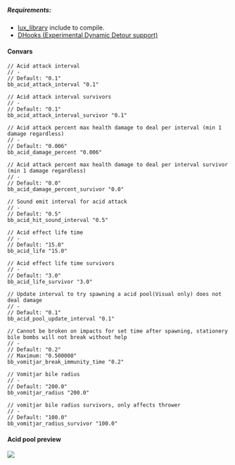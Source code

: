 ##### Requirements: 
- [lux_library](https://github.com/LuxLuma/Lux-Library/tree/master/scripting/include) include to compile. 
- [DHooks (Experimental Dynamic Detour support)](https://forums.alliedmods.net/showpost.php?p=2588686&postcount=589) 



#### Convars  
````
// Acid attack interval
// -
// Default: "0.1"
bb_acid_attack_interval "0.1"

// Acid attack interval survivors
// -
// Default: "0.1"
bb_acid_attack_interval_survivor "0.1"

// Acid attack percent max health damage to deal per interval (min 1 damage regardless)
// -
// Default: "0.006"
bb_acid_damage_percent "0.006"

// Acid attack percent max health damage to deal per interval survivor (min 1 damage regardless)
// -
// Default: "0.0"
bb_acid_damage_percent_survivor "0.0"

// Sound emit interval for acid attack
// -
// Default: "0.5"
bb_acid_hit_sound_interval "0.5"

// Acid effect life time
// -
// Default: "15.0"
bb_acid_life "15.0"

// Acid effect life time survivors
// -
// Default: "3.0"
bb_acid_life_survivor "3.0"

// Update interval to try spawning a acid pool(Visual only) does not deal damage
// -
// Default: "0.1"
bb_acid_pool_update_interval "0.1"

// Cannot be broken on impacts for set time after spawning, stationery bile bombs will not break without help
// -
// Default: "0.2"
// Maximum: "0.500000"
bb_vomitjar_break_immunity_time "0.2"

// Vomitjar bile radius
// -
// Default: "200.0"
bb_vomitjar_radius "200.0"

// vomitjar bile radius survivors, only affects thrower
// -
// Default: "100.0"
bb_vomitjar_radius_survivor "100.0"
````
#### Acid pool preview
![](https://raw.githubusercontent.com/LuxLuma/L4D2_Bile_bomb_rework/master/acid_trail.gif)
